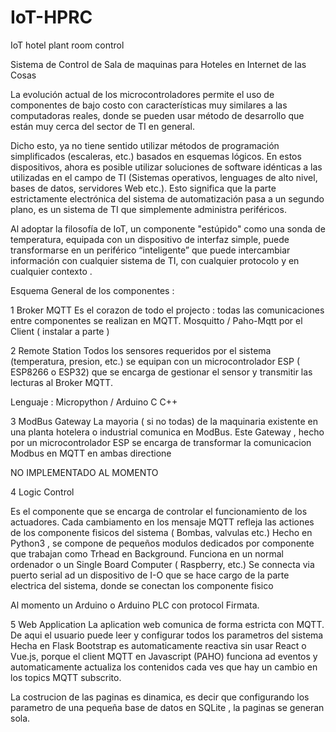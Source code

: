 # IoT-HPRC
IoT hotel  plant room control

Sistema de Control de Sala de maquinas para Hoteles en Internet de las Cosas

La evolución actual de los microcontroladores permite el uso de componentes de bajo costo con características muy similares a las computadoras  reales, donde se pueden usar método de desarrollo que están muy cerca del sector de TI en general.

Dicho esto, ya no tiene sentido utilizar métodos de programación simplificados (escaleras, etc.) basados en esquemas lógicos. En estos dispositivos, ahora es posible utilizar soluciones de software idénticas a las utilizadas en el campo de TI (Sistemas operativos, lenguages de alto nivel, bases de datos, servidores Web etc.).
Esto significa que la parte estrictamente electrónica del sistema de automatización pasa a un segundo plano, es un sistema de TI que simplemente administra periféricos.

Al adoptar la filosofía de IoT, un componente "estúpido" como una sonda de temperatura, equipada con un dispositivo de interfaz simple, puede transformarse en un periférico “inteligente” que puede intercambiar información con cualquier sistema de TI, con cualquier protocolo y en cualquier contexto .



Esquema General de los componentes :


1 Broker MQTT
Es el corazon de todo el projecto : todas las comunicaciones entre componentes se realizan en MQTT. Mosquitto / Paho-Mqtt por el Client ( instalar a parte )

2 Remote Station
Todos los sensores requeridos por el sistema (temperatura, presion, etc.) se equipan con un microcontrolador ESP ( ESP8266 o ESP32) que se encarga de gestionar el sensor y transmitir las lecturas al Broker MQTT.

Lenguaje : Micropython / Arduino C C++


3 ModBus Gateway
La mayoria ( si no todas) de la maquinaria existente en una planta hotelera o industrial comunica en ModBus. Este Gateway , hecho por un microcontrolador ESP  se encarga de transformar la comunicacion Modbus en MQTT en ambas directione

NO IMPLEMENTADO AL MOMENTO

4  Logic Control

Es el componente que se encarga de controlar el funcionamiento de los actuadores. Cada cambiamento en los mensaje MQTT refleja las actiones de los componente fisicos del sistema ( Bombas, valvulas etc.) 
Hecho en Python3 , se compone de pequeños modulos dedicados por componente que trabajan como Trhead en Background.
Funciona en un normal ordenador o un Single Board Computer ( Raspberry, etc.)
Se connecta via puerto serial ad un dispositivo de I-O que se hace cargo de la parte electrica del sistema, donde se conectan los componente fisico 

Al momento un Arduino o Arduino PLC con protocol Firmata.
 

5 Web Application
La aplication web comunica de forma estricta con MQTT. De aqui el usuario puede leer y configurar todos los parametros del sistema
Hecha en Flask Bootstrap es automaticamente reactiva sin usar React o Vue.js, porque el client MQTT en Javascript (PAHO) funciona ad eventos y automaticamente actualiza los contenidos cada ves que hay un cambio en los topics MQTT subscrito.

La costrucion de las paginas es dinamica, es decir que configurando los parametro de una pequeña base de datos en SQLite , la paginas se generan sola.
